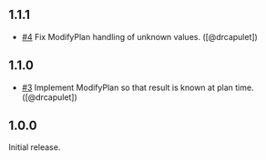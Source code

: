 ## 1.1.1

* [#4](https://github.com/persona-id/terraform-provider-stablepairer/pull/4)
  Fix ModifyPlan handling of unknown values.
  ([@drcapulet])

## 1.1.0

* [#3](https://github.com/persona-id/terraform-provider-stablepairer/pull/3)
  Implement ModifyPlan so that result is known at plan time.
  ([@drcapulet])

## 1.0.0

Initial release.

